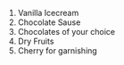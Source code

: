 1) Vanilla Icecream
2) Chocolate Sause
3) Chocolates of your choice
4) Dry Fruits 
5) Cherry for garnishing